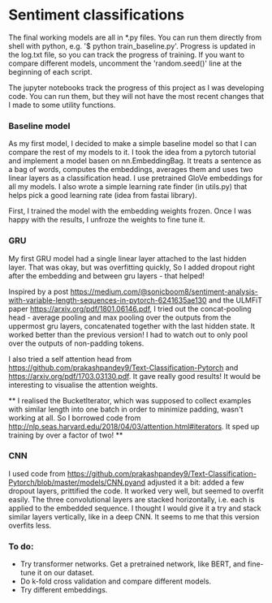 # Sentiment classifications

The final working models are all in *.py files. You can run them directly from shell with python, e.g. '$ python train_baseline.py'. Progress is updated in the log.txt file, so you can track the progress of training. If you want to compare different models, uncomment the 'random.seed()' line at the beginning of each script.

The jupyter notebooks track the progress of this project as I was developing code. You can run them, but they will not have the most recent changes that I made to some utility functions.

### Baseline model

As my first model, I decided to make a simple baseline model so that I can compare the rest of my models to it. I took the idea from a pytorch tutorial and implement a model basen on nn.EmbeddingBag. It treats a sentence as a bag of words, computes the embeddings, averages them and uses two linear layers as a classification head. I use pretrained GloVe embeddings for all my models. I also wrote a simple learning rate finder (in utils.py) that helps pick a good learning rate (idea from fastai library).

First, I trained the model with the embedding weights frozen. Once I was happy with the results, I unfroze the weights to fine tune it.

### GRU

My first GRU model had a single linear layer attached to the last hidden layer. That was okay, but was overfitting quickly, So I added dropout right after the embedding and between gru layers - that helped!

Inspired by a post https://medium.com/@sonicboom8/sentiment-analysis-with-variable-length-sequences-in-pytorch-6241635ae130
and the ULMFiT paper https://arxiv.org/pdf/1801.06146.pdf, I tried out the concat-pooling head - average pooling and max pooling over the outputs from the uppermost gru layers, concatenated together with the last hidden state. It worked better than the previous version! I had to watch out to only pool over the outputs of non-padding tokens.

I also tried a self attention head from https://github.com/prakashpandey9/Text-Classification-Pytorch and https://arxiv.org/pdf/1703.03130.pdf. It gave really good results! It would be interesting to visualise the attention weights.

**
I realised the BucketIterator, which was supposed to collect examples with similar length into one batch in order to minimize padding, wasn't working at all. So I borrowed code from http://nlp.seas.harvard.edu/2018/04/03/attention.html#iterators. It sped up training by over a factor of two!
**
### CNN

I used code from https://github.com/prakashpandey9/Text-Classification-Pytorch/blob/master/models/CNN.pyand adjusted it a bit: added a few dropout layers, prittified the code. It worked very well, but seemed to overfit easily. The three convolutional layers are stacked horizontally, i.e. each is applied to the embedded sequence. I thought I would give it a try and stack similar layers vertically, like in a deep CNN. It seems to me that this version overfits less.

### To do:
* Try transformer networks. Get a pretrained network, like BERT, and fine-tune it on our dataset.
* Do k-fold cross validation and compare different models.
* Try different embeddings.

